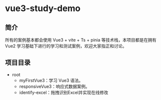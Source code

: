 # vue3-study-demo
## 简介
所有的案例基本都会使用 Vue3 + vite + Ts + pinia 等技术栈，本项目都是在拥有 Vue2 学习基础下进行的学习和测试案例，欢迎大家指正和讨论。

## 项目目录
- root
    - myFirstVue3：学习 Vue3 语法。
    - responsiveVue3：响应式数据案例。
    - identify-excel：拖拽识别Excel并实现在线修改
